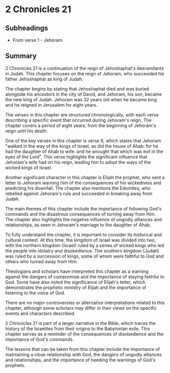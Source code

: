 # 2 Chronicles 21

## Subheadings

* From verse 1 - Jehoram

## Summary

2 Chronicles 21 is a continuation of the reign of Jehoshaphat's descendants in Judah. This chapter focuses on the reign of Jehoram, who succeeded his father Jehoshaphat as king of Judah.

The chapter begins by stating that Jehoshaphat died and was buried alongside his ancestors in the city of David, and Jehoram, his son, became the new king of Judah. Jehoram was 32 years old when he became king and he reigned in Jerusalem for eight years.

The verses in this chapter are structured chronologically, with each verse describing a specific event that occurred during Jehoram's reign. The chapter covers a period of eight years, from the beginning of Jehoram's reign until his death.

One of the key verses in this chapter is verse 6, which states that Jehoram "walked in the way of the kings of Israel, as did the house of Ahab: for he had the daughter of Ahab to wife: and he wrought that which was evil in the eyes of the Lord". This verse highlights the significant influence that Jehoram's wife had on his reign, leading him to adopt the ways of the wicked kings of Israel.

Another significant character in this chapter is Elijah the prophet, who sent a letter to Jehoram warning him of the consequences of his wickedness and predicting his downfall. The chapter also mentions the Edomites, who rebelled against Jehoram's rule and succeeded in breaking away from Judah.

The main themes of this chapter include the importance of following God's commands and the disastrous consequences of turning away from Him. The chapter also highlights the negative influence of ungodly alliances and relationships, as seen in Jehoram's marriage to the daughter of Ahab.

To fully understand the chapter, it is important to consider its historical and cultural context. At this time, the kingdom of Israel was divided into two, with the northern kingdom (Israel) ruled by a series of wicked kings who led the people into idolatry and disobedience. The southern kingdom (Judah) was ruled by a succession of kings, some of whom were faithful to God and others who turned away from Him.

Theologians and scholars have interpreted this chapter as a warning against the dangers of compromise and the importance of staying faithful to God. Some have also noted the significance of Elijah's letter, which demonstrates the prophetic ministry of Elijah and the importance of listening to the voice of God.

There are no major controversies or alternative interpretations related to this chapter, although some scholars may differ in their views on the specific events and characters described.

2 Chronicles 21 is part of a larger narrative in the Bible, which traces the history of the Israelites from their origins to the Babylonian exile. This chapter serves as a reminder of the consequences of disobedience and the importance of God's commands.

The lessons that can be taken from this chapter include the importance of maintaining a close relationship with God, the dangers of ungodly alliances and relationships, and the importance of heeding the warnings of God's prophets.